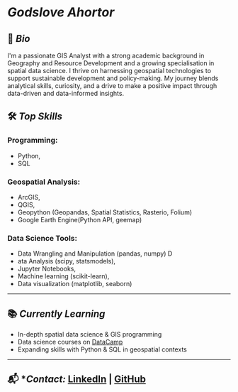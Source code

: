 # *Godslove Ahortor*

## 👋 *Bio*

I'm a passionate GIS Analyst with a strong academic background in Geography and Resource Development and a growing specialisation in spatial data science. I thrive on harnessing geospatial technologies to support sustainable development and policy-making. My journey blends analytical skills, curiosity, and a drive to make a positive impact through data-driven and data-informed insights.

## 🛠️ *Top Skills*

### **Programming:**
-  Python,
-  SQL
  
### **Geospatial Analysis:**

-  ArcGIS,
-  QGIS,
-  Geopython (Geopandas, Spatial Statistics, Rasterio, Folium)
-  Google Earth Engine(Python API, geemap)
                          
### **Data Science Tools:**
  
-  Data Wrangling and Manipulation (pandas, numpy) D
-  ata Analysis (scipy, statsmodels),
-  Jupyter Notebooks,
-  Machine learning (scikit-learn),
-  Data visualization (matplotlib, seaborn)

---

## 📚 *Currently Learning*

- In-depth spatial data science & GIS programming
- Data science courses on [DataCamp](https://www.datacamp.com/)
- Expanding skills with Python & SQL in geospatial contexts

---
## 📬 **Contact:* [LinkedIn](https://www.linkedin.com/in/godslove-ahortor-5b9b88296) | [GitHub](https://github.com/gekahortor)
